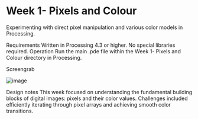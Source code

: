 # Week 1- Pixels and Colour
Experimenting with direct pixel manipulation and various color models in Processing.

Requirements
Written in Processing 4.3 or higher.
No special libraries required.
Operation
Run the main .pde file within the Week 1- Pixels and Colour directory in Processing.

Screengrab

![image](https://github.com/user-attachments/assets/77e67da5-de3b-4e5e-ad56-efee25de3338)



Design notes
This week focused on understanding the fundamental building blocks of digital images: pixels and their color values. Challenges included efficiently iterating through pixel arrays and achieving smooth color transitions.
